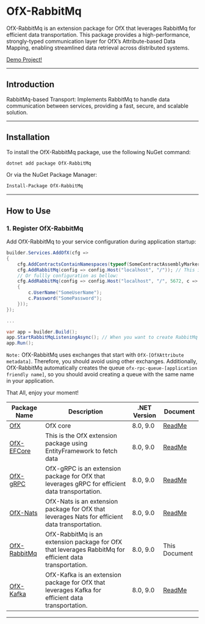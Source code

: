 # OfX-RabbitMq

OfX-RabbitMq is an extension package for OfX that leverages RabbitMq for efficient data transportation. This package provides a high-performance, strongly-typed communication layer for OfX’s Attribute-based Data Mapping, enabling streamlined data retrieval across distributed systems.

[Demo Project!](https://github.com/quyvu01/TestOfX-Demo)

---

## Introduction

RabbitMq-based Transport: Implements RabbitMq to handle data communication between services, providing a fast, secure, and scalable solution.

---

## Installation

To install the OfX-RabbitMq package, use the following NuGet command:

```bash
dotnet add package OfX-RabbitMq
```

Or via the NuGet Package Manager:

```bash
Install-Package OfX-RabbitMq
```

---

## How to Use

### 1. Register OfX-RabbitMq

Add OfX-RabbitMq to your service configuration during application startup:

```csharp
builder.Services.AddOfX(cfg =>
{
    cfg.AddContractsContainNamespaces(typeof(SomeContractAssemblyMarker).Assembly);
    cfg.AddRabbitMq(config => config.Host("localhost", "/")); // This is usally used for local test
    // Or fullly configuration as bellow:
    cfg.AddRabbitMq(config => config.Host("localhost", "/", 5672, c =>
    {
        c.UserName("SomeUserName");
        c.Password("SomePassword");
    }));
});

...

var app = builder.Build();
app.StartRabbitMqListeningAsync(); // When you want to create RabbitMq Listening
app.Run();

```
`Note:` OfX-RabbitMq uses exchanges that start with `OfX-[OfXAttribute metadata]`. Therefore, you should avoid using other exchanges. Additionally, OfX-RabbitMq automatically creates the queue `ofx-rpc-queue-[application friendly name]`, so you should avoid creating a queue with the same name in your application.

That All, enjoy your moment!


| Package Name                                                 | Description                                                                                             | .NET Version | Document                                                                                 |
|--------------------------------------------------------------|---------------------------------------------------------------------------------------------------------|--------------|------------------------------------------------------------------------------------------|
| [OfX](https://www.nuget.org/packages/OfX/)                   | OfX core                                                                                                | 8.0, 9.0     | [ReadMe](https://github.com/quyvu01/OfX/blob/main/README.md)                             |
| [OfX-EFCore](https://www.nuget.org/packages/OfX-EFCore/)     | This is the OfX extension package using EntityFramework to fetch data                                   | 8.0, 9.0     | [ReadMe](https://github.com/quyvu01/OfX/blob/main/src/OfX.EntityFrameworkCore/README.md) |
| [OfX-gRPC](https://www.nuget.org/packages/OfX-gRPC/)         | OfX-gRPC is an extension package for OfX that leverages gRPC for efficient data transportation.         | 8.0, 9.0     | [ReadMe](https://github.com/quyvu01/OfX/blob/main/src/OfX.Grpc/README.md)                |
| [OfX-Nats](https://www.nuget.org/packages/OfX-Nats/)         | OfX-Nats is an extension package for OfX that leverages Nats for efficient data transportation.         | 8.0, 9.0     | [ReadMe](https://github.com/quyvu01/OfX/blob/main/src/OfX.Nats/README.md)                |
| [OfX-RabbitMq](https://www.nuget.org/packages/OfX-RabbitMq/) | OfX-RabbitMq is an extension package for OfX that leverages RabbitMq for efficient data transportation. | 8.0, 9.0     | This Document                                                                            |
| [OfX-Kafka](https://www.nuget.org/packages/OfX-Kafka/)       | OfX-Kafka is an extension package for OfX that leverages Kafka for efficient data transportation.       | 8.0, 9.0     | [ReadMe](https://github.com/quyvu01/OfX/blob/main/src/OfX.Kafka/README.md)               |
---
